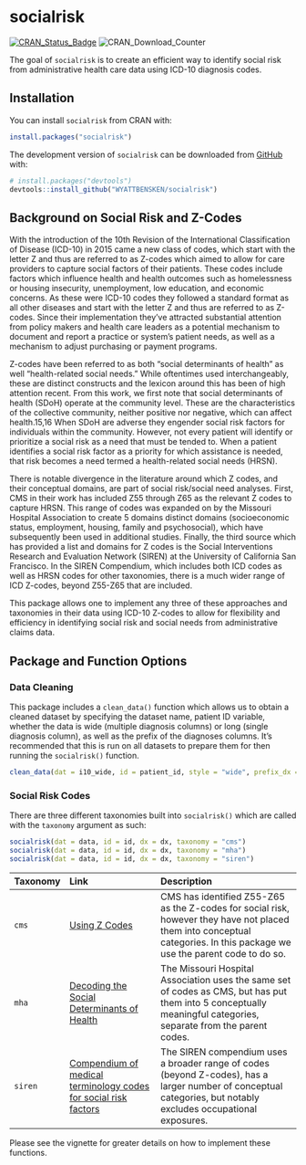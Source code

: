 
<!-- README.md is generated from README.Rmd. Please edit that file -->

# socialrisk

<!-- badges: start -->

[![CRAN_Status_Badge](https://www.r-pkg.org/badges/version/socialrisk)](https://cran.r-project.org/package=socialrisk)
![CRAN_Download_Counter](http://cranlogs.r-pkg.org/badges/grand-total/socialrisk)
<!-- badges: end -->

The goal of `socialrisk` is to create an efficient way to identify
social risk from administrative health care data using ICD-10 diagnosis
codes.

## Installation

You can install `socialrisk` from CRAN with:

``` r
install.packages("socialrisk")
```

The development version of `socialrisk` can be downloaded from
[GitHub](https://github.com/WYATTBENSKEN/socialrisk) with:

``` r
# install.packages("devtools")
devtools::install_github("WYATTBENSKEN/socialrisk")
```

## Background on Social Risk and Z-Codes

With the introduction of the 10th Revision of the International
Classification of Disease (ICD-10) in 2015 came a new class of codes,
which start with the letter Z and thus are referred to as Z-codes which
aimed to allow for care providers to capture social factors of their
patients. These codes include factors which influence health and health
outcomes such as homelessness or housing insecurity, unemployment, low
education, and economic concerns. As these were ICD-10 codes they
followed a standard format as all other diseases and start with the
letter Z and thus are referred to as Z-codes. Since their implementation
they’ve attracted substantial attention from policy makers and health
care leaders as a potential mechanism to document and report a practice
or system’s patient needs, as well as a mechanism to adjust purchasing
or payment programs.

Z-codes have been referred to as both “social determinants of health” as
well “health-related social needs.” While oftentimes used
interchangeably, these are distinct constructs and the lexicon around
this has been of high attention recent. From this work, we first note
that social determinants of health (SDoH) operate at the community
level. These are the characteristics of the collective community,
neither positive nor negative, which can affect health.15,16 When SDoH
are adverse they engender social risk factors for individuals within the
community. However, not every patient will identify or prioritize a
social risk as a need that must be tended to. When a patient identifies
a social risk factor as a priority for which assistance is needed, that
risk becomes a need termed a health-related social needs (HRSN).

There is notable divergence in the literature around which Z codes, and
their conceptual domains, are part of social risk/social need analyses.
First, CMS in their work has included Z55 through Z65 as the relevant Z
codes to capture HRSN. This range of codes was expanded on by the
Missouri Hospital Association to create 5 domains distinct domains
(socioeconomic status, employment, housing, family and psychosocial),
which have subsequently been used in additional studies. Finally, the
third source which has provided a list and domains for Z codes is the
Social Interventions Research and Evaluation Network (SIREN) at the
University of California San Francisco. In the SIREN Compendium, which
includes both ICD codes as well as HRSN codes for other taxonomies,
there is a much wider range of ICD Z-codes, beyond Z55-Z65 that are
included.

This package allows one to implement any three of these approaches and
taxonomies in their data using ICD-10 Z-codes to allow for flexibility
and efficiency in identifying social risk and social needs from
administrative claims data.

## Package and Function Options

### Data Cleaning

This package includes a `clean_data()` function which allows us to
obtain a cleaned dataset by specifying the dataset name, patient ID
variable, whether the data is wide (multiple diagnosis columns) or long
(single diagnosis column), as well as the prefix of the diagnoses
columns. It’s recommended that this is run on all datasets to prepare
them for then running the `socialrisk()` function.

``` r
clean_data(dat = i10_wide, id = patient_id, style = "wide", prefix_dx = "dx")
```

### Social Risk Codes

There are three different taxonomies built into `socialrisk()` which are
called with the `taxonomy` argument as such:

``` r
socialrisk(dat = data, id = id, dx = dx, taxonomy = "cms")
socialrisk(dat = data, id = id, dx = dx, taxonomy = "mha")
socialrisk(dat = data, id = id, dx = dx, taxonomy = "siren")
```

| Taxonomy | Link                                                                                                                                                                               | Description                                                                                                                                                               |
|:---------|:-----------------------------------------------------------------------------------------------------------------------------------------------------------------------------------|:--------------------------------------------------------------------------------------------------------------------------------------------------------------------------|
| `cms`    | [Using Z Codes](https://www.cms.gov/files/document/zcodes-infographic.pdf)                                                                                                         | CMS has identified Z55-Z65 as the Z-codes for social risk, however they have not placed them into conceptual categories. In this package we use the parent code to do so. |
| `mha`    | [Decoding the Social Determinants of Health](https://www.mhanet.com/mhaimages/Policy_Briefs/PolicyBrief_SDOH.pdf)                                                                  | The Missouri Hospital Association uses the same set of codes as CMS, but has put them into 5 conceptually meaningful categories, separate from the parent codes.          |
| `siren`  | [Compendium of medical terminology codes for social risk factors](https://sirenetwork.ucsf.edu/tools-resources/resources/compendium-medical-terminology-codes-social-risk-factors) | The SIREN compendium uses a broader range of codes (beyond Z-codes), has a larger number of conceptual categories, but notably excludes occupational exposures.           |

Please see the vignette for greater details on how to implement these
functions.
